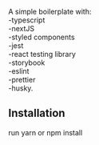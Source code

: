 A simple boilerplate with: </br>
-typescript</br>
-nextJS</br>
-styled components</br>
-jest</br>
-react testing library</br>
-storybook</br>
-eslint</br>
-prettier</br>
-husky.</br>


## Installation

run yarn or npm install
